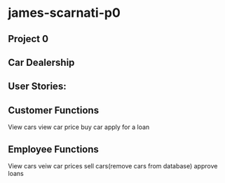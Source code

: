 # james-scarnati-p0
Project 0
----------
Car Dealership
---------------
User Stories:
---------------
Customer Functions
------------------
View cars
view car price 
buy car
apply for a loan

Employee Functions
------------------
View cars 
veiw car prices
sell cars(remove cars from database)
approve loans
